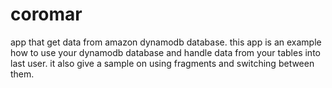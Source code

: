 # coromar
app that get data from amazon dynamodb database.
this app is an example how to use your dynamodb database and handle data from your tables into last user.
it also give a sample on using fragments and switching between them.
